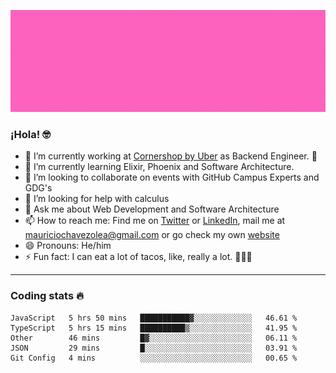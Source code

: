![Banner](banner.gif)

### ¡Hola! 🤓

- 🔭 I’m currently working at [Cornershop by Uber](https://cornershopapp.com) as Backend Engineer. 🥑
- 🌱 I’m currently learning Elixir, Phoenix and Software Architecture.
- 👯 I’m looking to collaborate on events with GitHub Campus Experts and GDG's
- 🤔 I’m looking for help with calculus
- 💬 Ask me about Web Development and Software Architecture
- 📫 How to reach me: Find me on [Twitter](https://twitter.com/ultr4nerd) or [LinkedIn](https://www.linkedin.com/in/mauricio-chávez-olea-4b46b7147/), mail me at [mauriciochavezolea@gmail.com](mailto:mauriciochavezolea@gmail.com) or go check my own [website](mauriciochavez.surge.sh)
- 😄 Pronouns: He/him
- ⚡ Fun fact: I can eat a lot of tacos, like, really a lot. 🌮🌮🌮

---

### Coding stats 🔥

<!--START_SECTION:waka-->
```text
JavaScript   5 hrs 50 mins   ███████████▓░░░░░░░░░░░░░   46.61 % 
TypeScript   5 hrs 15 mins   ██████████▒░░░░░░░░░░░░░░   41.95 % 
Other        46 mins         █▓░░░░░░░░░░░░░░░░░░░░░░░   06.11 % 
JSON         29 mins         █░░░░░░░░░░░░░░░░░░░░░░░░   03.91 % 
Git Config   4 mins          ░░░░░░░░░░░░░░░░░░░░░░░░░   00.65 % 
```
<!--END_SECTION:waka-->
